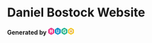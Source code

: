 # Daniel Bostock Website

<p align="left">
  <b>Generated by</b>
  <img src="themes/toha/static/assets/images/hugo-logo-wide.svg" width="60" title="Generated by HuGo">
</p>